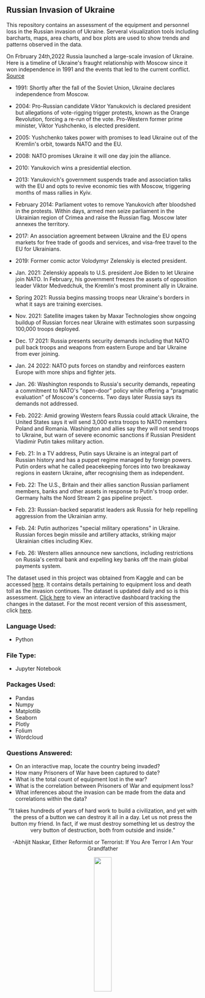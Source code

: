 ## Russian Invasion of Ukraine
This repository contains an assessment of the equipment and personnel loss in the Russian invasion of Ukraine. Serveral visualization tools including barcharts, maps, area charts, and box plots are used to show trends and patterns observed in the data. 

On Frbruary 24th,2022 Russia launched a large-scale invasion of Ukraine. Here is a timeline of Ukraine's fraught relationship with Moscow since it won independence in 1991 and the events that led to the current conflict. [Source](https://www.reuters.com/world/europe/events-leading-up-russias-invasion-ukraine-2022-02-28/)

- 1991: Shortly after the fall of the Soviet Union, Ukraine declares independence from Moscow.

- 2004: Pro-Russian candidate Viktor Yanukovich is declared president but allegations of vote-rigging trigger protests, known as the Orange Revolution, forcing a re-run of the vote. Pro-Western former prime minister, Viktor Yushchenko, is elected president.

- 2005: Yushchenko takes power with promises to lead Ukraine out of the Kremlin's orbit, towards NATO and the EU.

- 2008: NATO promises Ukraine it will one day join the alliance.

- 2010: Yanukovich wins a presidential election.

- 2013: Yanukovich's government suspends trade and association talks with the EU and opts to revive economic ties with Moscow, triggering months of mass rallies in Kyiv.

- February 2014: Parliament votes to remove Yanukovich after bloodshed in the protests. Within days, armed men seize parliament in the Ukrainian region of Crimea and raise the Russian flag. Moscow later annexes the territory.

- 2017: An association agreement between Ukraine and the EU opens markets for free trade of goods and services, and visa-free travel to the EU for Ukrainians.

- 2019: Former comic actor Volodymyr Zelenskiy is elected president.

- Jan. 2021: Zelenskiy appeals to U.S. president Joe Biden to let Ukraine join NATO. In February, his government freezes the assets of opposition leader Viktor Medvedchuk, the Kremlin's most prominent ally in Ukraine.

- Spring 2021: Russia begins massing troops near Ukraine's borders in what it says are training exercises.

- Nov. 2021: Satellite images taken by Maxar Technologies show ongoing buildup of Russian forces near Ukraine with estimates soon surpassing 100,000 troops deployed.

- Dec. 17 2021: Russia presents security demands including that NATO pull back troops and weapons from eastern Europe and bar Ukraine from ever joining.

- Jan. 24 2022: NATO puts forces on standby and reinforces eastern Europe with more ships and fighter jets.

- Jan. 26: Washington responds to Russia's security demands, repeating a commitment to NATO's "open-door" policy while offering a "pragmatic evaluation" of Moscow's concerns. Two days later Russia says its demands not addressed.

- Feb. 2022: Amid growing Western fears Russia could attack Ukraine, the United States says it will send 3,000 extra troops to NATO members Poland and Romania. Washington and allies say they will not send troops to Ukraine, but warn of severe economic sanctions if Russian President Vladimir Putin takes military action.

- Feb. 21: In a TV address, Putin says Ukraine is an integral part of Russian history and has a puppet regime managed by foreign powers. Putin orders what he called peacekeeping forces into two breakaway regions in eastern Ukraine, after recognising them as independent.

- Feb. 22: The U.S., Britain and their allies sanction Russian parliament members, banks and other assets in response to Putin's troop order. Germany halts the Nord Stream 2 gas pipeline project.

- Feb. 23: Russian-backed separatist leaders ask Russia for help repelling aggression from the Ukrainian army.

- Feb. 24: Putin authorizes "special military operations" in Ukraine. Russian forces begin missile and artillery attacks, striking major Ukrainian cities including Kiev.

- Feb. 26: Western allies announce new sanctions, including restrictions on Russia's central bank and expelling key banks off the main global payments system.

The dataset used in this project was obtained from Kaggle and can be accessed [here](https://www.kaggle.com/datasets/piterfm/2022-ukraine-russian-war?datasetId=1967621&sortBy=voteCount). It contains details pertaining to equipment loss and death toll as the invasion continues. The dataset is updated daily and so is this assessment. [Click here](https://ukraine-russia-war.streamlit.app/) to view an interactive dashboard tracking the changes in the dataset. For the most recent version of this assessment, click [here](https://www.kaggle.com/code/sonyalawrence/russian-invasion-of-ukraine).

### Language Used:
- Python

### File Type:
- Jupyter Notebook

### Packages Used:
- Pandas
- Numpy
- Matplotlib
- Seaborn
- Plotly
- Folium
- Wordcloud

### Questions Answered:
- On an interactive map, locate the country being invaded?
- How many Prisoners of War have been captured to date?
- What is the total count of equipment lost in the war?
- What is the correlation between Prisoners of War and equipment loss?
- What inferences about the invasion can be made from the data and correlations within the data?


<p align="center">
“It takes hundreds of years of hard work to build a civilization, and yet with the press of a button we can destroy it all in a day. Let us not press the button my friend. In fact, if we must destroy something let us destroy the very button of destruction, both from outside and inside.”
</p>
<p align="center">
-Abhijit Naskar, Either Reformist or Terrorist: If You Are Terror I Am Your Grandfather
</p>

<p align="center">
<img src="https://user-images.githubusercontent.com/92489108/170802793-a19f6345-c6a3-4495-ab47-d63c935d22d8.gif" width=30% height=30%>
</p>

